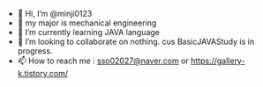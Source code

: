 - 👋 Hi, I’m @minji0123
- :wrench: my major is mechanical engineering  
- :balloon: I’m currently learning JAVA language  
- 💞️ I’m looking to collaborate on nothing. cus BasicJAVAStudy is in progress.  
- 📫 How to reach me : sso02027@naver.com or https://gallery-k.tistory.com/  

<!---
minji0123/minji0123 is a ✨ special ✨ repository because its `README.md` (this file) appears on your GitHub profile.
You can click the Preview link to take a look at your changes.
--->
